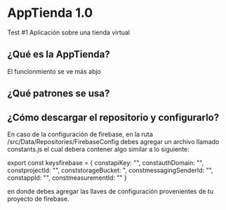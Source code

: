 # AppTienda 1.0
Test #1
Aplicación sobre una tienda virtual

## ¿Qué es la AppTienda?
El funcionmiento se ve más abjo

## ¿Qué patrones se usa?

## ¿Cómo descargar el repositorio y configurarlo?

En caso de la configuración de firebase, en la ruta /src/Data/Repositories/FirebaseConfig debes agregar un archivo llamado constants.js el cual debera contener algo similar a lo siguiente:

export const keysfirebase = {
    constapiKey: "",
    constauthDomain: "",
    constprojectId: "",
    conststorageBucket: ",
    constmessagingSenderId: "",
    constappId: "",
    constmeasurementId: ""
}

en donde debes agregar las llaves de configuración provenientes de tu proyecto de firebase.
